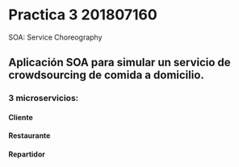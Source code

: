 # Practica 3 201807160
SOA: Service Choreography
## Aplicación SOA para simular un servicio de crowdsourcing de comida a domicilio.
### 3 microservicios:
#### Cliente

#### Restaurante

#### Repartidor
